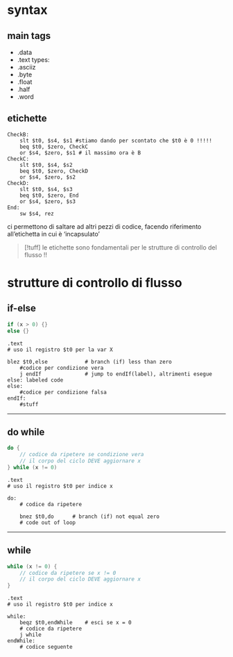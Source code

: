 # syntax
## main tags
- .data
- .text
types:
- .asciiz
- .byte
- .float
- .half
- .word
## etichette
```armasm
CheckB:
	slt $t0, $s4, $s1 #stiamo dando per scontato che $t0 è 0 !!!!!
	beq $t0, $zero, CheckC
	or $s4, $zero, $s1 # il massimo ora è B
CheckC:
	slt $t0, $s4, $s2
	beq $t0, $zero, CheckD
	or $s4, $zero, $s2
CheckD: 
	slt $t0, $s4, $s3
	beq $t0, $zero, End
	or $s4, $zero, $s3
End:
	sw $s4, rez
```
ci permettono di saltare ad altri pezzi di codice, facendo riferimento all’etichetta in cui è ‘incapsulato’
>[!tuff] le etichette sono fondamentali per le strutture di controllo del flusso !!

# strutture di controllo di flusso
## if-else

```c
if (x > 0) {} 
else {}
```

```arm-asm
.text
# uso il registro $t0 per la var X

blez $t0,else            # branch (if) less than zero
	#codice per condizione vera
	j endIf              # jump to endIf(label), altrimenti esegue else: labeled code
else:
	#codice per condizione falsa
endIf:
	#stuff

```

***
## do while

```c
do {
	// codice da ripetere se condizione vera
	// il corpo del ciclo DEVE aggiornare x
} while (x != 0)
```

```asm-arm
.text
# uso il registro $t0 per indice x

do:
	# codice da ripetere
	
	bnez $t0,do      # branch (if) not equal zero
	# code out of loop
```

***
## while
```c
while (x != 0) {
	// codice da ripetere se x != 0
	// il corpo del ciclo DEVE aggiornare x
}
```

```asm-arm
.text
# uso il registro $t0 per indice x

while:
	beqz $t0,endWhile    # esci se x = 0
	# codice da ripetere
	j while
endWhile:
	# codice seguente
```